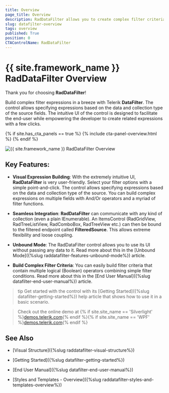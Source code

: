 ```yaml
---
title: Overview
page_title: Overview
description: RadDataFilter allows you to create complex filter criteria within unlimited number of filter conditions combined by logical operators.
slug: datafilter-overview
tags: overview
published: True
position: 0
CTAControlName: RadDataFilter
---
```


# {{ site.framework_name }} RadDataFilter Overview

Thank you for choosing __RadDataFilter__!        

Build complex filter expressions in a breeze with Telerik __DataFilter__. The control allows specifying expressions based on the data and collection type of the source fields. The intuitive UI of the control is designed to facilitate the end-user while empowering the developer to create related expressions with a few clicks.

{% if site.has_cta_panels == true %}
{% include cta-panel-overview.html %}
{% endif %}
        
![{{ site.framework_name }} RadDataFilter Overview](images/datafilter_overview.jpg)

## Key Features:        

* __Visual Expression Building__: With the extremely intuitive UI, __RadDataFilter__ is very user-friendly. Select your filter options with a simple point-and-click. The control allows specifying expressions based on the data and collection type of the source. You can build complex expressions on multiple fields with And/Or operators and a myriad of filter functions.

* __Seamless Integration__: __RadDataFilter__ can communicate with any kind of collection (even a plain IEnumerable). An ItemsControl (RadGridView, RadTreeListView, RadComboBox, RadTreeView etc.) can then be bound to the filtered endpoint called __FilteredSource__. This allows extreme flexibility and loose coupling.

* __Unbound Mode__: The RadDataFilter control allows you to use its UI without passing any data to it. Read more about this in the [Unbound Mode]({%slug raddatafilter-features-unbound-mode%}) article.

* __Build Complex Filter Criteria__: You can easily build filter criteria that contain multiple logical (Boolean) operators combining simple filter conditions. Read more about this in the [End User Manual]({%slug datafilter-end-user-manual%}) article.

>tip Get started with the control with its [Getting Started]({%slug datafilter-getting-started%}) help article that shows how to use it in a basic scenario.

> Check out the online demo at {% if site.site_name == 'Silverlight' %}[demos.telerik.com](https://demos.telerik.com/silverlight/#DataFilter){% endif %}{% if site.site_name == 'WPF' %}[demos.telerik.com](https://demos.telerik.com/wpf/){% endif %}

## See Also

 * [Visual Structure]({%slug raddatafilter-visual-structure%})
 * [Getting Started]({%slug datafilter-getting-started%})

 * [End User Manual]({%slug datafilter-end-user-manual%})

 * [Styles and Templates - Overview]({%slug raddatafilter-styles-and-templates-overview%})
